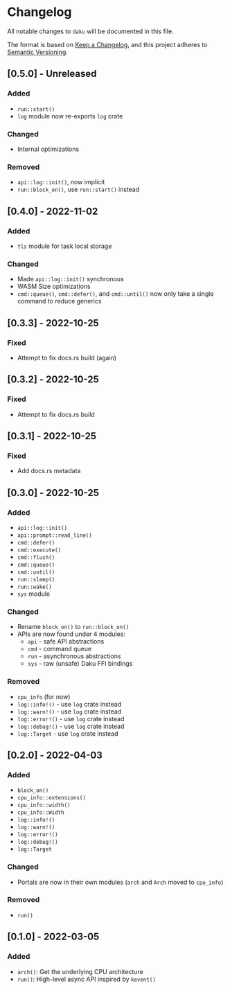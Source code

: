 # Changelog
All notable changes to `daku` will be documented in this file.

The format is based on [Keep a Changelog](https://keepachangelog.com/en/1.0.0/),
and this project adheres to [Semantic Versioning](https://github.com/AldaronLau/semver).

## [0.5.0] - Unreleased
### Added
 - `run::start()`
 - `log` module now re-exports `log` crate

### Changed
 - Internal optimizations

### Removed
 - `api::log::init()`, now implicit
 - `run::block_on()`, use `run::start()` instead

## [0.4.0] - 2022-11-02
### Added
 - `tls` module for task local storage

### Changed
 - Made `api::log::init()` synchronous
 - WASM Size optimizations
 - `cmd::queue()`, `cmd::defer()`, and `cmd::until()` now only take a single
   command to reduce generics

## [0.3.3] - 2022-10-25
### Fixed
 - Attempt to fix docs.rs build (again)

## [0.3.2] - 2022-10-25
### Fixed
 - Attempt to fix docs.rs build

## [0.3.1] - 2022-10-25
### Fixed
 - Add docs.rs metadata

## [0.3.0] - 2022-10-25
### Added
 - `api::log::init()`
 - `api::prompt::read_line()`
 - `cmd::defer()`
 - `cmd::execute()`
 - `cmd::flush()`
 - `cmd::queue()`
 - `cmd::until()`
 - `run::sleep()`
 - `run::wake()`
 - `sys` module

### Changed
 - Rename `block_on()` to `run::block_on()`
 - APIs are now found under 4 modules:
   - `api` - safe API abstractions
   - `cmd` - command queue
   - `run` - asynchronous abstractions
   - `sys` - raw (unsafe) Daku FFI bindings

### Removed
 - `cpu_info` (for now)
 - `log::info!()` - use `log` crate instead
 - `log::warn!()` - use `log` crate instead
 - `log::error!()` - use `log` crate instead
 - `log::debug!()` - use `log` crate instead
 - `log::Target` - use `log` crate instead

## [0.2.0] - 2022-04-03
### Added
 - `block_on()`
 - `cpu_info::extensions()`
 - `cpu_info::width()`
 - `cpu_info::Width`
 - `log::info!()`
 - `log::warn!()`
 - `log::error!()`
 - `log::debug!()`
 - `log::Target`

### Changed
 - Portals are now in their own modules (`arch` and `Arch` moved to `cpu_info`)

### Removed
 - `run()`

## [0.1.0] - 2022-03-05
### Added
 - `arch()`: Get the underlying CPU architecture
 - `run()`: High-level async API inspired by `kevent()`

